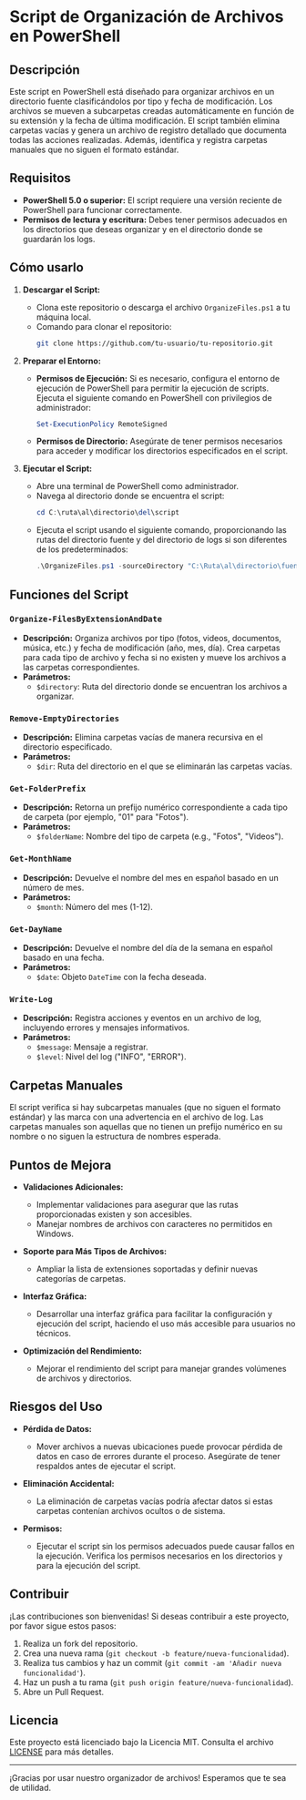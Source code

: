 # Script de Organización de Archivos en PowerShell

## Descripción

Este script en PowerShell está diseñado para organizar archivos en un directorio fuente clasificándolos por tipo y fecha de modificación. Los archivos se mueven a subcarpetas creadas automáticamente en función de su extensión y la fecha de última modificación. El script también elimina carpetas vacías y genera un archivo de registro detallado que documenta todas las acciones realizadas. Además, identifica y registra carpetas manuales que no siguen el formato estándar.

## Requisitos

- **PowerShell 5.0 o superior:** El script requiere una versión reciente de PowerShell para funcionar correctamente.
- **Permisos de lectura y escritura:** Debes tener permisos adecuados en los directorios que deseas organizar y en el directorio donde se guardarán los logs.

## Cómo usarlo

1. **Descargar el Script:**
   - Clona este repositorio o descarga el archivo `OrganizeFiles.ps1` a tu máquina local.
   - Comando para clonar el repositorio:
     ```bash
     git clone https://github.com/tu-usuario/tu-repositorio.git
     ```

2. **Preparar el Entorno:**
   - **Permisos de Ejecución:** Si es necesario, configura el entorno de ejecución de PowerShell para permitir la ejecución de scripts. Ejecuta el siguiente comando en PowerShell con privilegios de administrador:
     ```powershell
     Set-ExecutionPolicy RemoteSigned
     ```
   - **Permisos de Directorio:** Asegúrate de tener permisos necesarios para acceder y modificar los directorios especificados en el script.

3. **Ejecutar el Script:**
   - Abre una terminal de PowerShell como administrador.
   - Navega al directorio donde se encuentra el script:
     ```powershell
     cd C:\ruta\al\directorio\del\script
     ```
   - Ejecuta el script usando el siguiente comando, proporcionando las rutas del directorio fuente y del directorio de logs si son diferentes de los predeterminados:
     ```powershell
     .\OrganizeFiles.ps1 -sourceDirectory "C:\Ruta\al\directorio\fuente" -logDirectory "C:\Ruta\al\directorio\de\logs"
     ```

## Funciones del Script

### `Organize-FilesByExtensionAndDate`

- **Descripción:** Organiza archivos por tipo (fotos, videos, documentos, música, etc.) y fecha de modificación (año, mes, día). Crea carpetas para cada tipo de archivo y fecha si no existen y mueve los archivos a las carpetas correspondientes.
- **Parámetros:**
  - `$directory`: Ruta del directorio donde se encuentran los archivos a organizar.

### `Remove-EmptyDirectories`

- **Descripción:** Elimina carpetas vacías de manera recursiva en el directorio especificado.
- **Parámetros:**
  - `$dir`: Ruta del directorio en el que se eliminarán las carpetas vacías.

### `Get-FolderPrefix`

- **Descripción:** Retorna un prefijo numérico correspondiente a cada tipo de carpeta (por ejemplo, "01" para "Fotos").
- **Parámetros:**
  - `$folderName`: Nombre del tipo de carpeta (e.g., "Fotos", "Videos").

### `Get-MonthName`

- **Descripción:** Devuelve el nombre del mes en español basado en un número de mes.
- **Parámetros:**
  - `$month`: Número del mes (1-12).

### `Get-DayName`

- **Descripción:** Devuelve el nombre del día de la semana en español basado en una fecha.
- **Parámetros:**
  - `$date`: Objeto `DateTime` con la fecha deseada.

### `Write-Log`

- **Descripción:** Registra acciones y eventos en un archivo de log, incluyendo errores y mensajes informativos.
- **Parámetros:**
  - `$message`: Mensaje a registrar.
  - `$level`: Nivel del log ("INFO", "ERROR").

## Carpetas Manuales

El script verifica si hay subcarpetas manuales (que no siguen el formato estándar) y las marca con una advertencia en el archivo de log. Las carpetas manuales son aquellas que no tienen un prefijo numérico en su nombre o no siguen la estructura de nombres esperada.

## Puntos de Mejora

- **Validaciones Adicionales:**
  - Implementar validaciones para asegurar que las rutas proporcionadas existen y son accesibles.
  - Manejar nombres de archivos con caracteres no permitidos en Windows.

- **Soporte para Más Tipos de Archivos:**
  - Ampliar la lista de extensiones soportadas y definir nuevas categorías de carpetas.

- **Interfaz Gráfica:**
  - Desarrollar una interfaz gráfica para facilitar la configuración y ejecución del script, haciendo el uso más accesible para usuarios no técnicos.

- **Optimización del Rendimiento:**
  - Mejorar el rendimiento del script para manejar grandes volúmenes de archivos y directorios.

## Riesgos del Uso

- **Pérdida de Datos:**
  - Mover archivos a nuevas ubicaciones puede provocar pérdida de datos en caso de errores durante el proceso. Asegúrate de tener respaldos antes de ejecutar el script.

- **Eliminación Accidental:**
  - La eliminación de carpetas vacías podría afectar datos si estas carpetas contenían archivos ocultos o de sistema.

- **Permisos:**
  - Ejecutar el script sin los permisos adecuados puede causar fallos en la ejecución. Verifica los permisos necesarios en los directorios y para la ejecución del script.

## Contribuir

¡Las contribuciones son bienvenidas! Si deseas contribuir a este proyecto, por favor sigue estos pasos:

1. Realiza un fork del repositorio.
2. Crea una nueva rama (`git checkout -b feature/nueva-funcionalidad`).
3. Realiza tus cambios y haz un commit (`git commit -am 'Añadir nueva funcionalidad'`).
4. Haz un push a tu rama (`git push origin feature/nueva-funcionalidad`).
5. Abre un Pull Request.

## Licencia

Este proyecto está licenciado bajo la Licencia MIT. Consulta el archivo [LICENSE](LICENSE) para más detalles.

---

¡Gracias por usar nuestro organizador de archivos! Esperamos que te sea de utilidad.
